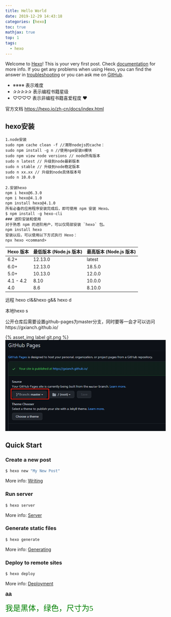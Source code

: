 ```yaml
---
title: Hello World
date: 2019-12-29 14:43:18
categories: [hexo]
toc: true
mathjax: true
top: 1
tags:
  - hexo
---
```

Welcome to [Hexo](https://hexo.io/)! This is your very first post. Check [documentation](https://hexo.io/docs/) for more info. If you get any problems when using Hexo, you can find the answer in [troubleshooting](https://hexo.io/docs/troubleshooting.html) or you can ask me on [GitHub](https://github.com/hexojs/hexo/issues).

  - ※※※※  表示难度
  - ✰✰✰✰✰  表示编程书籍星级
  - ♡♡♡♡   表示非编程书籍喜爱程度 ❤

官方文档 https://hexo.io/zh-cn/docs/index.html

## hexo安装


```
1.node安装 
sudo npm cache clean -f //清除nodejs的cache：
sudo npm install -g n //使用npm安装n模块
sudo npm view node versions // node所有版本
sudo n latest // 升级到node最新版本
sudo n stable // 升级到node稳定版本
sudo n xx.xx // 升级到node具体版本号  
sudo n 10.0.0

2.安装hexo
npm i hexo@6.3.0
npm i hexo@4.1.0
npm install hexo@4.1.0
所有必备的应用程序安装完成后，即可使用 npm 安装 Hexo。
$ npm install -g hexo-cli
### 进阶安装和使用
对于熟悉 npm 的进阶用户，可以仅局部安装 `hexo` 包。
npm install hexo
安装以后，可以使用以下方式执行 Hexo：
npx hexo <command>
```

|Hexo 版本|最低版本 (Node.js 版本)|最高版本 (Node.js 版本)|
|---|---|---|
|6.2+|12.13.0|latest|
|6.0+|12.13.0|18.5.0|
|5.0+|10.13.0|12.0.0|
|4.1 - 4.2|8.10|10.0.0|
|4.0|8.6|8.10.0|

远程 hexo cl&&hexo g&& hexo d

本地hexo s

公开仓库后需要设置github-pages为master分支，同时要等一会才可以访问https://gxianch.github.io/

{% asset_img label git.png %}
![](Hello-World/git.png)

<!-- more -->



## Quick Start

### Create a new post

``` bash
$ hexo new "My New Post"
```

More info: [Writing](https://hexo.io/docs/writing.html)

### Run server

``` bash
$ hexo server
```

More info: [Server](https://hexo.io/docs/server.html)

### Generate static files

``` bash
$ hexo generate
```

More info: [Generating](https://hexo.io/docs/generating.html)

### Deploy to remote sites

``` bash
$ hexo deploy
```

More info: [Deployment](https://hexo.io/docs/one-command-deployment.html)

<font face="Arial" size=4>**aa**</font>

<font face="黑体" color=green size=5>我是黑体，绿色，尺寸为5</font>